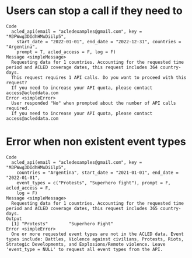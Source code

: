 # Users can stop a call if they need to

    Code
      acled_api(email = "acledexamples@gmail.com", key = "M3PWwg3DIdhHMuDiilp5",
        start_date = "2022-01-01", end_date = "2022-12-31", countries = "Argentina",
        prompt = T, acled_access = F, log = F)
    Message <simpleMessage>
      Requesting data for 1 countries. Accounting for the requested time period and ACLED coverage dates, this request includes 364 country-days.
      This request requires 1 API calls. Do you want to proceed with this request?
      If you need to increase your API quota, please contact access@acleddata.com
    Error <simpleError>
      User responded "No" when prompted about the number of API calls required. 
      If you need to increase your API quota, please contact access@acleddata.com

# Error when non existent event types

    Code
      acled_api(email = "acledexamples@gmail.com", key = "M3PWwg3DIdhHMuDiilp5",
        countries = "Argentina", start_date = "2021-01-01", end_date = "2022-01-01",
        event_types = c("Protests", "Superhero fight"), prompt = F, acled_access = F,
        log = F)
    Message <simpleMessage>
      Requesting data for 1 countries. Accounting for the requested time period and ACLED coverage dates, this request includes 365 country-days.
    Output
      [1] "Protests"        "Superhero Fight"
    Error <simpleError>
      One or more requested event types are not in the ACLED data. Event types include: Battles, Violence against civilians, Protests, Riots, Strategic Developments, and Explosions/Remote violence. Leave 'event_type = NULL' to request all event types from the API. 

